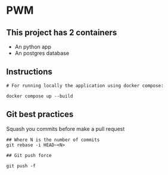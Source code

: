 # PWM

## This project has 2 containers

- An python app
- An postgres database


## Instructions 

```
# For running locally the application using docker compose:

docker compose up --build
```

## Git best practices 

Squash you commits before make a pull request

```
## Where N is the number of commits
git rebase -i HEAD~<N>

## Git push force

git push -f

```